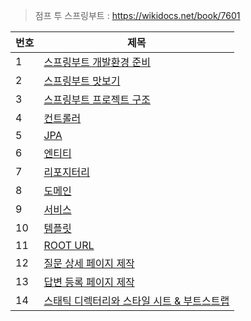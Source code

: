 > 점프 투 스프링부트 : https://wikidocs.net/book/7601

| 번호 | 제목                                                                                                  |
|------|-------------------------------------------------------------------------------------------------------|
| 1    | [스프링부트 개발환경 준비](https://www.notion.so/hello-happy-world/35567253259c467f934fbde6d699a988?pvs=4)              |
| 2    | [스프링부트 맛보기](https://www.notion.so/hello-happy-world/167921980cc44a8284ed36a9605832d1?pvs=4)                    |
| 3    | [스프링부트 프로젝트 구조](https://www.notion.so/hello-happy-world/ae624cd5c0b94351a783476dbef95957?pvs=4)             |
| 4    | [컨트롤러](https://www.notion.so/hello-happy-world/4f0bb0f369fe48aaba7809910db2cd81?pvs=4)                          |
| 5    | [JPA](https://www.notion.so/hello-happy-world/JPA-e6f5226683ca4624b17f5eef7892cd0c?pvs=4)                         |
| 6    | [엔티티](https://www.notion.so/hello-happy-world/658623f4064e4cb08a72ebdba2ff233f?pvs=4)                         |
| 7    | [리포지터리](https://www.notion.so/hello-happy-world/18c344c46ec44a4090f4dae655434633?pvs=4)                      |
| 8    | [도메인](https://www.notion.so/hello-happy-world/cc4c4ea8b9ce4d6686c1dea7f02385a2?pvs=4)                         |
| 9    | [서비스](https://www.notion.so/hello-happy-world/e92a04fa7ad64b9baf6dfe1d52e9d94f?pvs=4)                         |
| 10   | [템플릿](https://www.notion.so/hello-happy-world/ed4114799db8409290c24bb6754847b9?pvs=4)                        |
| 11   | [ROOT URL](https://www.notion.so/hello-happy-world/ROOT-URL-redirect-forward-15745ed5b2c1455782d71b1ab7bfa491?pvs=4) |
| 12   | [질문 상세 페이지 제작](https://www.notion.so/hello-happy-world/ea0f111ac727451288df29e75742f914?pvs=4)            |
| 13   | [답변 등록 페이지 제작](https://www.notion.so/hello-happy-world/b320a3c1e4ef4bfba4c5f0814b648fe9?pvs=4)            |
| 14   | [스태틱 디렉터리와 스타일 시트 & 부트스트랩](https://www.notion.so/hello-happy-world/3487780afc7d4b44bedf618309f4bbdf?pvs=4) |
